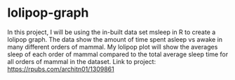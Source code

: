 # lolipop-graph
In this project, I will be using the in-built data set msleep in R to create a lolipop graph. The data show the amount of time spent asleep vs awake in many different orders of mammal. My lolipop plot will show the averages sleep of each order of mammal compared to the total average sleep time for all orders of mammal in the dataset. Link to project: https://rpubs.com/architn01/1309861 
